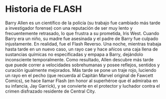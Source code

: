 # Historia de FLASH
Barry Allen es un científico de la policía (su trabajo fue cambiado más tarde a investigador forense) con una reputación de ser muy lento y frecuentemente retrasado, lo que frustra a su prometida, Iris West. Cuando Barry era un niño, su madre fue asesinada y el padre de Barry fue culpado injustamente. En realidad, fue el Flash Reverso. Una noche, mientras trabaja hasta tarde en un nuevo caso, un rayo cae y hace añicos una caja llena de sustancias químicas no especificadas y empapa a Barry, dejándolo inconsciente temporalmente. Como resultado, Allen descubre más tarde que puede correr a velocidades sobrehumanas y posee reflejos, sentidos y curación igualmente mejorados. Más tarde se pone un traje rojo, luciendo un rayo en el pecho (que recuerda al Capitán Marvel original de Fawcett Comics), se hace llamar Flash (en honor al superhéroe que él admiraba en su infancia, Jay Garrick), y se convierte en el protector y luchador contra el crimen disfrazado residente de Central City.
